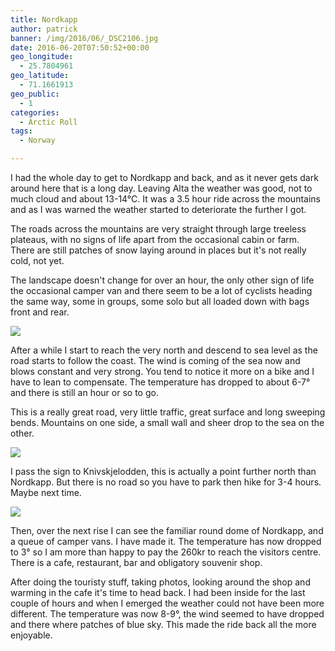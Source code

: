```yaml
---
title: Nordkapp
author: patrick
banner: /img/2016/06/_DSC2106.jpg
date: 2016-06-20T07:50:52+00:00
geo_longitude:
  - 25.7804961
geo_latitude:
  - 71.1661913
geo_public:
  - 1
categories:
  - Arctic Roll
tags:
  - Norway

---
```

I had the whole day to get to Nordkapp and back, and as it never gets dark around here that is a long day. Leaving Alta the weather was good, not to much cloud and about 13-14°C. It was a 3.5 hour ride across the mountains and as I was warned the weather started to deteriorate the further I got.&nbsp;

The roads across the mountains are very straight through large treeless plateaus, with no signs of life apart from the occasional cabin or farm. There are still patches of snow laying around in places but it's not really cold, not yet.

The landscape doesn't change for over an hour, the only other sign of life the occasional camper van and there seem to be a lot of cyclists heading the same way, some in groups, some solo but all loaded down with bags front and rear.

![](/img/2016/06/img_2792.jpg)
  
After a while I start to reach the very north and descend to sea level as the road starts to follow the coast. The wind is coming of the sea now and blows constant and very strong. You tend to notice it more on a bike and I have to lean to compensate. The temperature has dropped to about 6-7° and there is still an hour or so to go.

This is a really great road, very little traffic, great surface and long sweeping bends. Mountains on one side, a small wall and sheer drop to the sea on the other.

![](/img/2016/06/img_2793.jpg)

I pass the sign to Knivskjelodden, this is actually a point further north than Nordkapp. But there is no road so you have to park then hike for 3-4 hours. Maybe next time.

![](/img/2016/06/img_2794.jpg)
  
Then, over the next rise I can see the familiar round dome of Nordkapp, and a queue of camper vans. I have made it. The temperature has now dropped to 3° so I am more than happy to pay the 260kr to reach the visitors centre. There is a cafe, restaurant, bar and obligatory souvenir shop.
  
After doing the touristy stuff, taking photos, looking around the shop and warming in the cafe it's time to head back. I had been inside for the last couple of hours and when I emerged the weather could not have been more different. The temperature was now 8-9°, the wind seemed to have dropped and there where patches of blue sky. This made the ride back all the more enjoyable.
